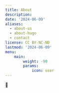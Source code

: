 ```yaml
---
title: About
description: 
date: '2024-06-09'
aliases:
  - about-us
  - about-hugo
  - contact
license: CC BY-NC-ND
lastmod: '2024-06-09'
menu:
    main: 
        weight: -90
        params:
            icon: user
---
```


🍣